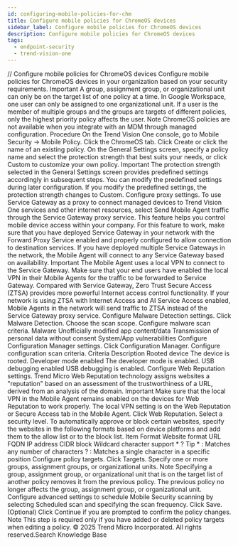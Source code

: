 ```yaml
---
id: configuring-mobile-policies-for-chm
title: Configure mobile policies for ChromeOS devices
sidebar_label: Configure mobile policies for ChromeOS devices
description: Configure mobile policies for ChromeOS devices
tags:
  - endpoint-security
  - trend-vision-one
---
```


/*<![CDATA[*/ $('#title').html($('meta[name=map-description]').attr('content')); /*]]>*/ Configure mobile policies for ChromeOS devices Configure mobile policies for ChromeOS devices in your organization based on your security requirements. Important A group, assignment group, or organizational unit can only be on the target list of one policy at a time. In Google Workspace, one user can only be assigned to one organizational unit. If a user is the member of multiple groups and the groups are targets of different policies, only the highest priority policy affects the user. Note ChromeOS policies are not available when you integrate with an MDM through managed configuration. Procedure On the Trend Vision One console, go to Mobile Security → Mobile Policy. Click the ChromeOS tab. Click Create or click the name of an existing policy. On the General Settings screen, specify a policy name and select the protection strength that best suits your needs, or click Custom to customize your own policy. Important The protection strength selected in the General Settings screen provides predefined settings accordingly in subsequent steps. You can modify the predefined settings during later configuration. If you modify the predefined settings, the protection strength changes to Custom. Configure proxy settings. To use Service Gateway as a proxy to connect managed devices to Trend Vision One services and other internet resources, select Send Mobile Agent traffic through the Service Gateway proxy service. This feature helps you control mobile device access within your company. For this feature to work, make sure that you have deployed Service Gateway in your network with the Forward Proxy Service enabled and properly configured to allow connection to destination services. If you have deployed multiple Service Gateways in the network, the Mobile Agent will connect to any Service Gateway based on availability. Important The Mobile Agent uses a local VPN to connect to the Service Gateway. Make sure that your end users have enabled the local VPN in their Mobile Agents for the traffic to be forwarded to Service Gateway. Compared with Service Gateway, Zero Trust Secure Access (ZTSA) provides more powerful Internet access control functionality. If your network is using ZTSA with Internet Access and AI Service Access enabled, Mobile Agents in the network will send traffic to ZTSA instead of the Service Gateway proxy service. Configure Malware Detection settings. Click Malware Detection. Choose the scan scope. Configure malware scan criteria. Malware Unofficially modified app content/data Transmission of personal data without consent System/App vulnerabilities Configure Configuration Manager settings. Click Configuration Manager. Configure configuration scan criteria. Criteria Description Rooted device The device is rooted. Developer mode enabled The developer mode is enabled. USB debugging enabled USB debugging is enabled. Configure Web Reputation settings. Trend Micro Web Reputation technology assigns websites a "reputation" based on an assessment of the trustworthiness of a URL, derived from an analysis of the domain. Important Make sure that the local VPN in the Mobile Agent remains enabled on the devices for Web Reputation to work properly. The local VPN setting is on the Web Reputation or Secure Access tab in the Mobile Agent. Click Web Reputation. Select a security level. To automatically approve or block certain websites, specify the websites in the following formats based on device platforms and add them to the allow list or to the block list. Item Format Website format URL FQDN IP address CIDR block Wildcard character support * ? Tip * : Matches any number of characters ? : Matches a single character in a specific position Configure policy targets. Click Targets. Specify one or more groups, assignment groups, or organizational units. Note Specifying a group, assignment group, or organizational unit that is on the target list of another policy removes it from the previous policy. The previous policy no longer affects the group, assignment group, or organizational unit. Configure advanced settings to schedule Mobile Security scanning by selecting Scheduled scan and specifying the scan frequency. Click Save. (Optional) Click Continue if you are prompted to confirm the policy changes. Note This step is required only if you have added or deleted policy targets when editing a policy. © 2025 Trend Micro Incorporated. All rights reserved.Search Knowledge Base